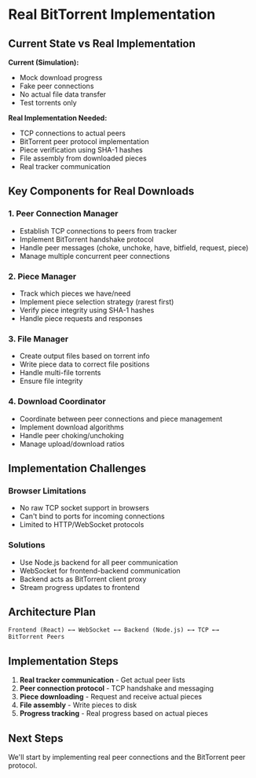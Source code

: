 # Real BitTorrent Implementation

## Current State vs Real Implementation
**Current (Simulation):**
- Mock download progress
- Fake peer connections
- No actual file data transfer
- Test torrents only

**Real Implementation Needed:**
- TCP connections to actual peers
- BitTorrent peer protocol implementation
- Piece verification using SHA-1 hashes
- File assembly from downloaded pieces
- Real tracker communication

## Key Components for Real Downloads

### 1. Peer Connection Manager
- Establish TCP connections to peers from tracker
- Implement BitTorrent handshake protocol
- Handle peer messages (choke, unchoke, have, bitfield, request, piece)
- Manage multiple concurrent peer connections

### 2. Piece Manager
- Track which pieces we have/need
- Implement piece selection strategy (rarest first)
- Verify piece integrity using SHA-1 hashes
- Handle piece requests and responses

### 3. File Manager
- Create output files based on torrent info
- Write piece data to correct file positions
- Handle multi-file torrents
- Ensure file integrity

### 4. Download Coordinator
- Coordinate between peer connections and piece management
- Implement download algorithms
- Handle peer choking/unchoking
- Manage upload/download ratios

## Implementation Challenges

### Browser Limitations
- No raw TCP socket support in browsers
- Can't bind to ports for incoming connections
- Limited to HTTP/WebSocket protocols

### Solutions
- Use Node.js backend for all peer communication
- WebSocket for frontend-backend communication
- Backend acts as BitTorrent client proxy
- Stream progress updates to frontend

## Architecture Plan
```
Frontend (React) ←→ WebSocket ←→ Backend (Node.js) ←→ TCP ←→ BitTorrent Peers
```

## Implementation Steps
1. **Real tracker communication** - Get actual peer lists
2. **Peer connection protocol** - TCP handshake and messaging
3. **Piece downloading** - Request and receive actual pieces
4. **File assembly** - Write pieces to disk
5. **Progress tracking** - Real progress based on actual pieces

## Next Steps
We'll start by implementing real peer connections and the BitTorrent peer protocol.